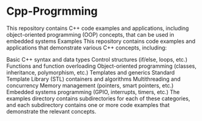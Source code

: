 # Cpp-Progrmming
This repository contains C++ code examples and applications, including object-oriented programming (OOP) concepts, that can be used in embedded systems
Examples
This repository contains code examples and applications that demonstrate various C++ concepts, including:

Basic C++ syntax and data types
Control structures (if/else, loops, etc.)
Functions and function overloading
Object-oriented programming (classes, inheritance, polymorphism, etc.)
Templates and generics
Standard Template Library (STL) containers and algorithms
Multithreading and concurrency
Memory management (pointers, smart pointers, etc.)
Embedded systems programming (GPIO, interrupts, timers, etc.)
The examples directory contains subdirectories for each of these categories, and each subdirectory contains one or more code examples that demonstrate the relevant concepts.
